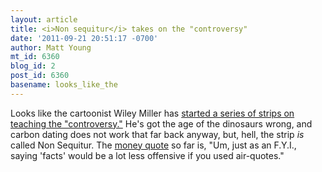 ```yaml
---
layout: article
title: <i>Non sequitur</i> takes on the "controversy"
date: '2011-09-21 20:51:17 -0700'
author: Matt Young
mt_id: 6360
blog_id: 2
post_id: 6360
basename: looks_like_the
---
```

Looks like the cartoonist Wiley Miller has [started a series of strips on teaching the "controversy."](http://www.gocomics.com/nonsequitur/2011/09/19) He's got the age of the dinosaurs wrong, and carbon dating does not work that far back anyway, but, hell, the strip _is_ called Non Sequitur.  The [money quote](http://www.nytimes.com/2005/03/13/magazine/13ONLANGUAGE.html) so far is, "Um, just as an F.Y.I., saying 'facts' would be a lot less offensive if you used air-quotes."
